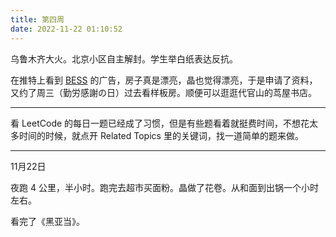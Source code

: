 ```yaml
---
title: 第四周
date: 2022-11-22 01:10:52
---
```

乌鲁木齐大火。北京小区自主解封。学生举白纸表达反抗。

在推特上看到 [BESS](https://www.bess.jp/) 的广告，房子真是漂亮，晶也觉得漂亮，于是申请了资料，又约了周三（勤労感謝の日）过去看样板房。顺便可以逛逛代官山的茑屋书店。

---

看 LeetCode 的每日一题已经成了习惯，但是有些题看着就挺费时间，不想花太多时间的时候，就点开 Related Topics 里的关键词，找一道简单的题来做。

---
11月22日

夜跑 4 公里，半小时。跑完去超市买面粉。晶做了花卷。从和面到出锅一个小时左右。

看完了《黑亚当》。